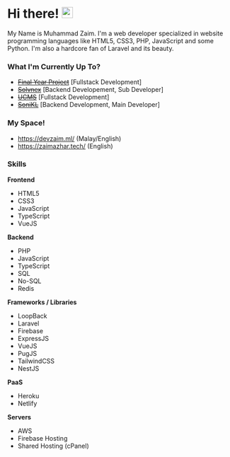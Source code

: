 # Hi there! <span><img src="https://media.giphy.com/media/hvRJCLFzcasrR4ia7z/giphy.gif" width="25px"></span>
My Name is Muhammad Zaim. I'm a web developer specialized in website programming languages like HTML5, CSS3, PHP, JavaScript and some Python. I'm also a hardcore fan of Laravel and its beauty.

### What I'm Currently Up To?
- ~~[Final Year Project](https://github.com/zaimazhar97/Golf-Scoring-System)~~ [Fullstack Development]
- ~~[Solvnex](https://www.solvnex.com/)~~ [Backend Developement, Sub Developer]
- ~~[UCMS](https://github.com/zaimazhar97/UCMS)~~ [Fullstack Development]
- ~~[SoniKL](https://wearesonikl.com/)~~ [Backend Development, Main Developer]

### My Space!
- https://devzaim.ml/ (Malay/English)
- https://zaimazhar.tech/ (English)

### Skills
**Frontend**
- HTML5
- CSS3
- JavaScript
- TypeScript
- VueJS

**Backend**
- PHP
- JavaScript
- TypeScript
- SQL
- No-SQL
- Redis

**Frameworks / Libraries**
- LoopBack
- Laravel
- Firebase
- ExpressJS
- VueJS
- PugJS
- TailwindCSS
- NestJS

**PaaS**
- Heroku
- Netlify

**Servers**
- AWS
- Firebase Hosting
- Shared Hosting (cPanel)
